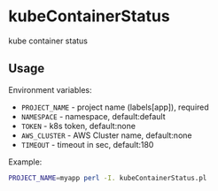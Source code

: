 # kubeContainerStatus
kube container status

## Usage
Environment variables:

* `PROJECT_NAME` - project name (labels[app]), required
* `NAMESPACE` - namespace, default:default
* `TOKEN` - k8s token, default:none
* `AWS_CLUSTER` - AWS Cluster name, default:none
* `TIMEOUT` - timeout in sec, default:180 

Example:
```bash
PROJECT_NAME=myapp perl -I. kubeContainerStatus.pl
```
